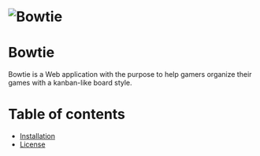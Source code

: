# ![Bowtie](https://i.imgur.com/OIMUDig.png)

# Bowtie
Bowtie is a Web application with the purpose to help gamers organize their games with a kanban-like board style.




# Table of contents

- [Installation](#installation)
- [License](#license)
